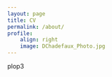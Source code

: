 ```yaml
---
layout: page
title: CV
permalink: /about/
profile: 
    align: right
    image: DChadefaux_Photo.jpg
---
```

plop3